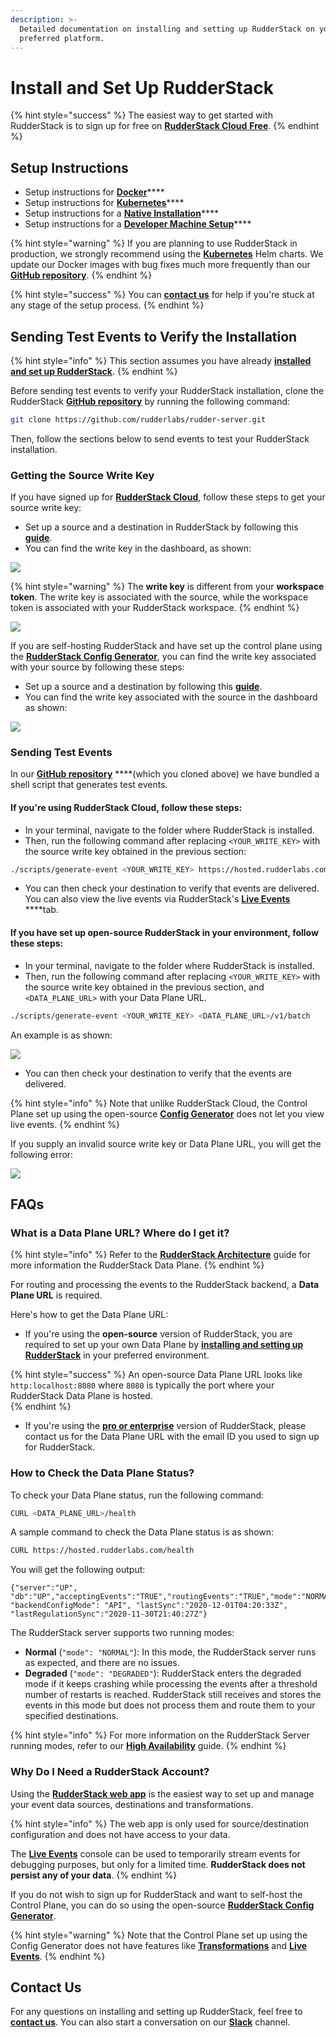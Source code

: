 ```yaml
---
description: >-
  Detailed documentation on installing and setting up RudderStack on your
  preferred platform.
---
```


# Install and Set Up RudderStack

{% hint style="success" %}
The easiest way to get started with RudderStack is to sign up for free on [**RudderStack Cloud** **Free**](https://app.rudderlabs.com/signup?type=freetrial).
{% endhint %}

## Setup Instructions

* Setup instructions for [**Docker**](docker.md)\*\*\*\*
* Setup instructions for [**Kubernetes**](kubernetes.md)\*\*\*\*
* Setup instructions for a [**Native Installation**](native-installation.md)\*\*\*\*
* Setup instructions for a [**Developer Machine Setup**](developer-machine-setup.md)\*\*\*\*

{% hint style="warning" %}
If you are planning to use RudderStack in production, we strongly recommend using the [**Kubernetes**](kubernetes.md) Helm charts. We update our Docker images with bug fixes much more frequently than our [**GitHub repository**](https://github.com/rudderlabs/rudder-server).
{% endhint %}

{% hint style="success" %}
You can [**contact us**](https://resources.rudderstack.com/join-rudderstack-slack) for help if you're stuck at any stage of the setup process.
{% endhint %}

## Sending Test Events to Verify the Installation

{% hint style="info" %}
This section assumes you have already [**installed and set up RudderStack**](./).
{% endhint %}

Before sending test events to verify your RudderStack installation, clone the RudderStack [**GitHub repository**](https://github.com/rudderlabs/rudder-server) by running the following command:

```bash
git clone https://github.com/rudderlabs/rudder-server.git
```

Then, follow the sections below to send events to test your RudderStack installation.

### Getting the Source Write Key

If you have signed up for [**RudderStack Cloud**](https://app.rudderstack.com/), follow these steps to get your source write key:

* Set up a source and a destination in RudderStack by following this [**guide**](../../connections/adding-source-and-destination-rudderstack.md). 
* You can find the write key in the dashboard, as shown:

![](../../.gitbook/assets/screen-shot-2021-07-01-at-5.27.53-pm.png)

{% hint style="warning" %}
The **write key** is different from your **workspace token**. The write key is associated with the source, while the workspace token is associated with your RudderStack workspace.
{% endhint %}

![](../../.gitbook/assets/screen-shot-2021-07-01-at-5.29.03-pm.png)

If you are self-hosting RudderStack and have set up the control plane using the [**RudderStack Config Generator**](../config-generator.md), you can find the write key associated with your source by following these steps:

* Set up a source and a destination by following this [**guide**](../../connections/adding-source-and-destination-rudderstack.md). 
* You can find the write key associated with the source in the dashboard as shown:

![](../../.gitbook/assets/writekey.jpg)

### Sending Test Events

In our [**GitHub repository**](https://github.com/rudderlabs/rudder-server) ****\(which you cloned above\) we have bundled a shell script that generates test events.

#### If you're using RudderStack Cloud, follow these steps:

* In your terminal, navigate to the folder where RudderStack is installed. 
* Then, run the following command after replacing `<YOUR_WRITE_KEY>` with the source write key obtained in the previous section:

```bash
./scripts/generate-event <YOUR_WRITE_KEY> https://hosted.rudderlabs.com/v1/batch
```

* You can then check your destination to verify that events are delivered. You can also view the live events via RudderStack's [**Live Events**](../../user-guides/how-to-guides/live-destination-event-debugger.md) ****tab.

#### If you have set up open-source RudderStack in your environment, follow these steps:

* In your terminal, navigate to the folder where RudderStack is installed. 
* Then, run the following command after replacing `<YOUR_WRITE_KEY>` with the source write key obtained in the previous section, and `<DATA_PLANE_URL>` with your Data Plane URL.

```bash
./scripts/generate-event <YOUR_WRITE_KEY> <DATA_PLANE_URL>/v1/batch
```

An example is as shown:

![](../../.gitbook/assets/test-event%20%281%29.jpg)

* You can then check your destination to verify that the events are delivered.

{% hint style="info" %}
Note that unlike RudderStack Cloud, the Control Plane set up using the open-source [**Config Generator**](../config-generator.md) does not let you view live events.
{% endhint %}

If you supply an invalid source write key or Data Plane URL, you will get the following error:

![](../../.gitbook/assets/error.jpg)

## FAQs

### What is a Data Plane URL? Where do I get it?

{% hint style="info" %}
Refer to the [**RudderStack Architecture**](../rudderstack-architecture.md) guide for more information the RudderStack Data Plane.
{% endhint %}

For routing and processing the events to the RudderStack backend, a **Data Plane URL** is required. 

Here's how to get the Data Plane URL:

* If you're using the **open-source** version of RudderStack, you are required to set up your own Data Plane by [**installing and setting up RudderStack**](./) in your preferred environment. 

{% hint style="success" %}
An open-source Data Plane URL looks like `http:localhost:8080` where `8080` is typically the port where your RudderStack Data Plane is hosted.  
{% endhint %}

* If you're using the [**pro or enterprise**](https://rudderstack.com/pricing) version of RudderStack, please contact us for the Data Plane URL with the email ID you used to sign up for RudderStack.

### How to Check the Data Plane Status?

To check your Data Plane status, run the following command:

```bash
CURL <DATA_PLANE_URL>/health
```

A sample command to check the Data Plane status is as shown:

```bash
CURL https://hosted.rudderlabs.com/health
```

You will get the following output:

```text
{"server":"UP", "db":"UP","acceptingEvents":"TRUE","routingEvents":"TRUE","mode":"NORMAL","goroutines":"15364", "backendConfigMode": "API", "lastSync":"2020-12-01T04:20:33Z", "lastRegulationSync":"2020-11-30T21:40:27Z"}
```

The RudderStack server supports two running modes:

* **Normal** \(`"mode": "NORMAL"`\): In this mode, the RudderStack server runs as expected, and there are no issues. 
* **Degraded** \(`"mode": "DEGRADED"`\): RudderStack enters the degraded mode if it keeps crashing while processing the events after a threshold number of restarts is reached. RudderStack still receives and stores the events in this mode but does not process them and route them to your specified destinations.

{% hint style="info" %}
For more information on the RudderStack Server running modes, refer to our [**High Availability**](../../user-guides/administrators-guide/high-availability.md) guide.
{% endhint %}

### Why Do I Need a RudderStack Account?

Using the [**RudderStack web app**](https://app.rudderstack.com/) is the easiest way to set up and manage your event data sources, destinations and transformations.

{% hint style="info" %}
The web app is only used for source/destination configuration and does not have access to your data.   
  
The [**Live Events**](../live-events.md) console can be used to temporarily stream events for debugging purposes, but only for a limited time. **RudderStack does not persist any of your data**.
{% endhint %}

If you do not wish to sign up for RudderStack and want to self-host the Control Plane, you can do so using the open-source [**RudderStack Config Generator**](../../user-guides/how-to-guides/rudderstack-config-generator.md). 

{% hint style="warning" %}
Note that the Control Plane set up using the Config Generator does not have features like [**Transformations**](../../adding-a-new-user-transformation-in-rudderstack/) and [**Live Events**](../live-events.md).
{% endhint %}

## Contact Us

For any questions on installing and setting up RudderStack, feel free to [**contact us**](mailto:%20docs@rudderstack.com). You can also start a conversation on our [**Slack**](https://resources.rudderstack.com/join-rudderstack-slack) channel.

